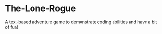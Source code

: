 # The-Lone-Rogue
A text-based adventure game to demonstrate coding abilities and have a bit of fun!
